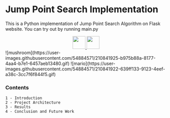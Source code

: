 # Jump Point Search Implementation

This is a Python implementation of Jump Point Search Algorithm on Flask website. You can try out by running main.py

<div align="center">
  <a href="https://www.linkedin.com/in/furkanerdi/">
    <img src="https://user-images.githubusercontent.com/54884571/210841925-b975b88a-8177-4aa4-b7e1-6457aeb13480.gif" height="40"/>
  </a>
  <a href="https://twitter.com/erdthebard">
    <img src="https://user-images.githubusercontent.com/54884571/210841922-639ff133-9123-4eef-a38c-3cc7f6f844f5.gif" height="40"/>
  </a>
</div>
![mushroom](https://user-images.githubusercontent.com/54884571/210841925-b975b88a-8177-4aa4-b7e1-6457aeb13480.gif)
![mario](https://user-images.githubusercontent.com/54884571/210841922-639ff133-9123-4eef-a38c-3cc7f6f844f5.gif)

### Contents

```
1 - Introduction
2 - Project Architecture
3 - Results
4 - Conclusion and Future Work
```
